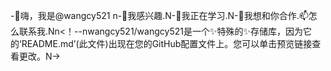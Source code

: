 -👋嗨，我是@wangcy521 n-👀我感兴趣.N-🌱我正在学习.N-💞️我想和你合作.📫怎么联系我.Nn<！--nwangcy521/wangcy521是一个✨特殊的✨存储库，因为它的‘README.md’(此文件)出现在您的GitHub配置文件上。您可以单击预览链接查看更改。N->
